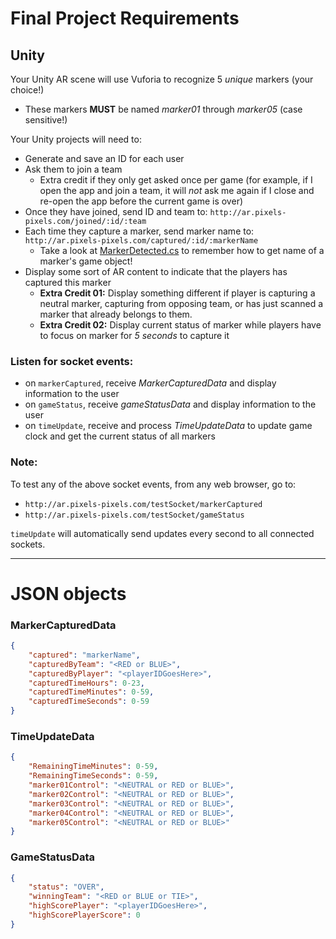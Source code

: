 # Final Project Requirements

## Unity
Your Unity AR scene will use Vuforia to recognize 5 _unique_ markers (your choice!)
- These markers **MUST** be named _marker01_ through _marker05_ (case sensitive!)

Your Unity projects will need to:
- Generate and save an ID for each user
- Ask them to join a team
    - Extra credit if they only get asked once per game (for example, if I open the app and join a team, it will _not_ ask me again if I close and re-open the app before the current game is over)
- Once they have joined, send ID and team to: `http://ar.pixels-pixels.com/joined/:id/:team`
- Each time they capture a marker, send marker name to: `http://ar.pixels-pixels.com/captured/:id/:markerName`
    - Take a look at [MarkerDetected.cs](https://github.com/ivaylopg/AdvancedMixedRealityStudio/blob/master/CodeAndResources/VuforiaExamples/MarkerDetected.cs) to remember how to get name of a marker's game object!
- Display some sort of AR content to indicate that the players has captured this marker
    - **Extra Credit 01:** Display something different if player is capturing a neutral marker, capturing from opposing team, or has just scanned a marker that already belongs to them.
    - **Extra Credit 02:** Display current status of marker while players have to focus on marker for _5 seconds_ to capture it 

### Listen for socket events:
- on `markerCaptured`, receive _MarkerCapturedData_ and display information to the user
- on `gameStatus`, receive _gameStatusData_ and display information to the user
- on `timeUpdate`, receive and process _TimeUpdateData_ to update game clock and get the current status of all markers

### Note:
To test any of the above socket events, from any web browser, go to:
- `http://ar.pixels-pixels.com/testSocket/markerCaptured`
- `http://ar.pixels-pixels.com/testSocket/gameStatus`

`timeUpdate` will automatically send updates every second to all connected sockets.

---
# JSON objects

### MarkerCapturedData
```json
{
    "captured": "markerName",
    "capturedByTeam": "<RED or BLUE>",
    "capturedByPlayer": "<playerIDGoesHere>",
    "capturedTimeHours": 0-23,
    "capturedTimeMinutes": 0-59,
    "capturedTimeSeconds": 0-59
}
```


### TimeUpdateData
```json
{
    "RemainingTimeMinutes": 0-59,
    "RemainingTimeSeconds": 0-59,
    "marker01Control": "<NEUTRAL or RED or BLUE>",
    "marker02Control": "<NEUTRAL or RED or BLUE>",
    "marker03Control": "<NEUTRAL or RED or BLUE>",
    "marker04Control": "<NEUTRAL or RED or BLUE>",
    "marker05Control": "<NEUTRAL or RED or BLUE>"
}
```


### GameStatusData
```json
{
    "status": "OVER",
    "winningTeam": "<RED or BLUE or TIE>",
    "highScorePlayer": "<playerIDGoesHere>",
    "highScorePlayerScore": 0
}
```


